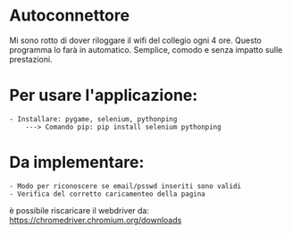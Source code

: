# Autoconnettore
Mi sono rotto di dover riloggare il wifi del collegio ogni 4 ore. Questo programma lo farà in automatico. Semplice, comodo e senza impatto sulle prestazioni.

# Per usare l'applicazione:
    - Installare: pygame, selenium, pythonping
        ---> Comando pip: pip install selenium pythonping

# Da implementare:
    - Modo per riconoscere se email/psswd inseriti sono validi
    - Verifica del corretto caricamenteo della pagina

è possibile riscaricare il webdriver da: https://chromedriver.chromium.org/downloads
